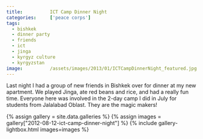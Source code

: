```yaml
---
title:			ICT Camp Dinner Night
categories:		['peace corps']
tags:
  - bishkek
  - dinner party
  - friends
  - ict
  - jinga
  - kyrgyz culture
  - kyrgyzstan
image:			/assets/images/2013/01/ICTCampDinnerNight_featured.jpg
---
```


Last night I had a group of new friends in Bishkek over for dinner at my new apartment. We played Jinga, ate red beans and rice, and had a really fun time. Everyone here was involved in the 2-day camp I did in July for students from Jalalabad Oblast. They are the magic makers!

{% assign gallery = site.data.galleries %}
{% assign images = gallery["2012-08-12-ict-camp-dinner-night"] %}
{% include gallery-lightbox.html images=images %}
